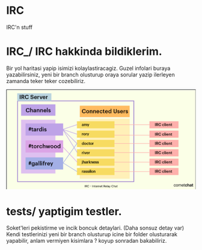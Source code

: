# IRC
IRC'n stuff


# IRC_/ IRC hakkinda bildiklerim.
Bir yol haritasi yapip isimizi kolaylastiracagiz. Guzel infolari buraya yazabilirsiniz, yeni bir branch olusturup oraya sorular yazip ilerleyen zamanda teker teker cozebiliriz.

<img src="IRC_/assets/irc.png">

# tests/ yaptigim testler.
Soket'leri pekistirme ve incik boncuk detaylari. (Daha sonsuz detay var) Kendi testlerinizi yeni bir branch olusturup icine bir folder olusturarak yapabilir, anlam vermiyen kisimlara ? koyup sonradan bakabiliriz.
